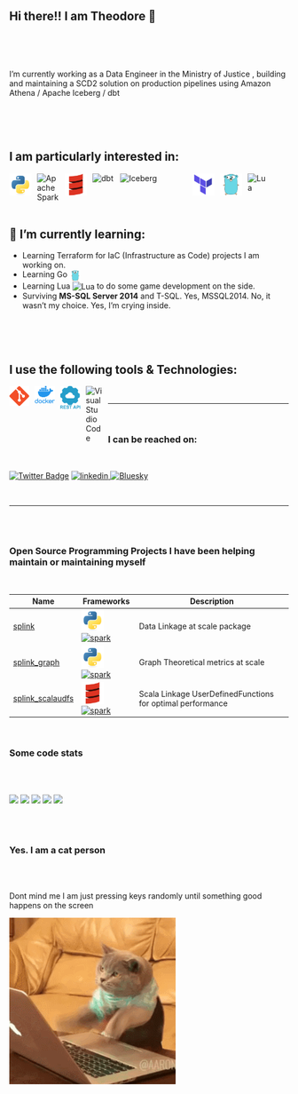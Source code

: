 ## Hi there!! I am Theodore 👋 


<br/>
<br/>
<br/>

I’m currently working as a Data Engineer in the Ministry of Justice , building and maintaining a SCD2 solution on production pipelines using Amazon Athena / Apache Iceberg / dbt


<br/><br/><br/>



##  I am particularly interested in:

<img align="left" alt="Python" width="40px" src="https://raw.githubusercontent.com/devicons/devicon/master/icons/python/python-original.svg" style="padding-right:10px;" />
<img align="left" alt="Apache Spark" width="40px" src="https://spark.apache.org/images/spark-logo-rev.svg" style="padding-right:10px;" />
<img align="left" alt="Scala" width="40px" src="https://raw.githubusercontent.com/devicons/devicon/master/icons/scala/scala-original.svg" style="padding-right:10px;" />
<img align="left" alt="dbt" width="40px" src="https://www.getdbt.com/ui/img/logos/dbt-logo.svg" style="padding-right:10px;" />
<img align="left" alt="Iceberg" width="120px" src="https://iceberg.apache.org/assets/images/Iceberg-logo.svg" style="padding-right:10px;" />
<img align="left" alt="Terraform" width="40px" src="https://raw.githubusercontent.com/devicons/devicon/master/icons/terraform/terraform-original.svg" style="padding-right:10px;" />
<img align="left" alt="Go" width="40px" src="https://raw.githubusercontent.com/devicons/devicon/master/icons/go/go-original.svg" style="padding-right:10px;" />
<img align="left" alt="Lua" width="40px" src="https://cdn.jsdelivr.net/gh/devicons/devicon@latest/icons/lua/lua-original.svg" style="padding-right:10px;" />

  

<br/>
<br/>



</br>
</br>



## 🌱 I’m currently learning:

- Learning Terraform for IaC (Infrastructure as Code) projects I am working on.  
- Learning Go <img align="center" alt="Go" width="20px" src="https://raw.githubusercontent.com/devicons/devicon/master/icons/go/go-original.svg" />  
- Learning Lua <img align="center" alt="Lua" width="20px" src="https://cdn.jsdelivr.net/gh/devicons/devicon@latest/icons/lua/lua-original.svg" /> to do some game development on the side.  
- Surviving **MS-SQL Server 2014** and T-SQL. Yes, MSSQL2014. No, it wasn’t my choice. Yes, I’m crying inside.

<br/><br/><br/>


## I use the following tools & Technologies:

<img align="left" alt="Git" width="36px" src="./img/git2.png" style="padding-right:10px;" />
<img align="left" alt="Docker" width="36px" src="./img/docker.png" style="padding-right:10px;" />
<img align="left" alt="REST APIs" width="36px" src="./img/rest-api.png" style="padding-right:10px;" />
<img align="left" alt="Visual Studio Code" width="30px" src="https://cdn.jsdelivr.net/gh/devicons/devicon/icons/vscode/vscode-original.svg" style="padding-right:10px;" />


</br>

---

</br>

### I can be reached on:

</br>
  
[![Twitter Badge](https://img.shields.io/badge/-_TheodoreM_-blue?style=flat-square&logo=twitter&logoColor=white)](https://twitter.com/_TheodoreM_) 
<a href="https://www.linkedin.com/in/theodoremanassis/" target="_blank" rel="noreferrer"> <img src="https://upload.wikimedia.org/wikipedia/commons/8/81/LinkedIn_icon.svg" alt="linkedin" width="20" height="20"/> </a>[![Bluesky](https://img.shields.io/badge/Bluesky-0285FF?logo=bluesky&logoColor=fff)](https://bsky.app/profile/mamonu.bsky.social)

</br>

---

</br>
</br>

### Open Source Programming Projects I have been helping maintain or maintaining myself

</br>

| Name  | Frameworks | Description |
| ------------- | ------------- | ------------- |
| [splink](https://github.com/moj-analytical-services/splink)  | <a href="https://www.python.org" target="_blank" rel="noreferrer"> <img src="https://raw.githubusercontent.com/devicons/devicon/master/icons/python/python-original.svg" alt="python" width="40" height="40"/> </a>  <a href="https://spark.apache.org/" target="_blank" rel="noreferrer"> <img src="https://spark.apache.org/images/spark-logo-rev.svg" alt="spark" width="40" height="40"/> </a>  |   Data Linkage at scale package      |
| [splink_graph](https://github.com/moj-analytical-services/splink_graph)  | <a href="https://www.python.org" target="_blank" rel="noreferrer"> <img src="https://raw.githubusercontent.com/devicons/devicon/master/icons/python/python-original.svg" alt="python" width="40" height="40"/> </a> <a href="https://spark.apache.org/" target="_blank" rel="noreferrer"> <img src="https://spark.apache.org/images/spark-logo-rev.svg" alt="spark" width="40" height="40"/> </a>  |   Graph Theoretical metrics at scale |
| [splink_scalaudfs](https://github.com/moj-analytical-services/splink_scalaudfs)  | <a href="https://www.scala-lang.org/" target="_blank" rel="noreferrer"> <img src="https://raw.githubusercontent.com/devicons/devicon/master/icons/scala/scala-original.svg" alt="scala" width="40" height="40"/> </a>  <a href="https://spark.apache.org/" target="_blank" rel="noreferrer"> <img src="https://spark.apache.org/images/spark-logo-rev.svg" alt="spark" width="40" height="40"/> </a>  | Scala Linkage UserDefinedFunctions for optimal performance  |

</br>

### Some code stats


</br>
</br>

![](https://github-profile-summary-cards.vercel.app/api/cards/profile-details?username=mamonu&theme=outrun)
![](https://github-profile-summary-cards.vercel.app/api/cards/stats?username=mamonu&theme=outrun)
![](http://github-profile-summary-cards.vercel.app/api/cards/productive-time?username=mamonu&theme=outrun&utcOffset=1)
![](https://github-profile-summary-cards.vercel.app/api/cards/most-commit-language?username=mamonu&theme=outrun&exclude=html)
![](http://github-profile-summary-cards.vercel.app/api/cards/repos-per-language?username=mamonu&theme=outrun&exclude=html)


</br>
</br>

### Yes. I am a cat person

</br>
</br>

Dont mind me I am just pressing keys randomly until something good happens on the screen



![hey](https://github.com/mamonu/mamonu/raw/master/2GU.gif)



<!--
**mamonu/mamonu** is a ✨ _special_ ✨ repository because its `README.md` (this file) appears on your GitHub profile.

Here are some ideas to get you started:

- 🔭 I’m currently working on ...
- 🌱 I’m currently learning ...
- 👯 I’m looking to collaborate on ...
- 🤔 I’m looking for help with ...
- 💬 Ask me about ...
- 📫 How to reach me: ...
- 😄 Pronouns: ...
- ⚡ Fun fact: ...
-->
